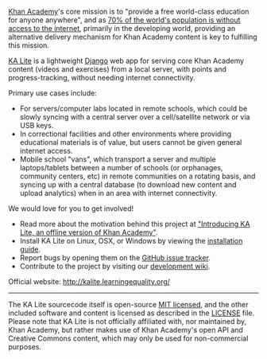 [Khan Academy](http://www.khanacademy.org/)'s core mission is to "provide a free world-class education for anyone anywhere", and as [70% of the world's population is without access to the internet](http://en.wikipedia.org/wiki/Global_Internet_usage), primarily in the developing world, providing an alternative delivery mechanism for Khan Academy content is key to fulfilling this mission.

[KA Lite](http://kalite.learningequality.org/) is a lightweight [Django](https://www.djangoproject.com/) web app for serving core Khan Academy content (videos and exercises) from a local server, with points and progress-tracking, without needing internet connectivity. 

Primary use cases include:
* For servers/computer labs located in remote schools, which could be slowly syncing with a central server over a cell/satellite network or via USB keys.
* In correctional facilities and other environments where providing educational materials is of value, but users cannot be given general internet access.
* Mobile school "vans", which transport a server and multiple laptops/tablets between a number of schools (or orphanages, community centers, etc) in remote communities on a rotating basis, and syncing up with a central database (to download new content and upload analytics) when in an area with internet connectivity.

We would love for you to get involved!
* Read more about the motivation behind this project at ["Introducing KA Lite, an offline version of Khan Academy"](http://jamiealexandre.com/blog/2012/12/12/ka-lite-offline-khan-academy/).
* Install KA Lite on Linux, OSX, or Windows by viewing the [installation guide](http://kalitewiki.learningequality.org/installation).
* Report bugs by opening them on the [GitHub issue tracker](https://github.com/learningequality/ka-lite/issues).
* Contribute to the project by visiting our [development wiki](http://kalitewiki.learningequality.org/development/coding/getting-started).

Official website: http://kalite.learningequality.org/

---

The KA Lite sourcecode itself is open-source [MIT licensed](http://opensource.org/licenses/MIT), and the other included software and content is licensed as described in the [LICENSE](https://raw.github.com/learningequality/ka-lite/master/LICENSE) file. Please note that KA Lite is not officially affiliated with, nor maintained by, Khan Academy, but rather makes use of Khan Academy's open API and Creative Commons content, which may only be used for non-commercial purposes.
